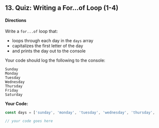 ## 13. Quiz: Writing a For...of Loop (1-4)

#### Directions

Write a `for...of` loop that:
* loops through each day in the `days` array
* capitalizes the first letter of the day
* and prints the day out to the console

Your code should log the following to the console:
```
Sunday
Monday
Tuesday
Wednesday
Thursday
Friday
Saturday
```
**Your Code:**
```javascript
const days = ['sunday', 'monday', 'tuesday', 'wednesday', 'thursday', 'friday', 'saturday'];

// your code goes here
```
